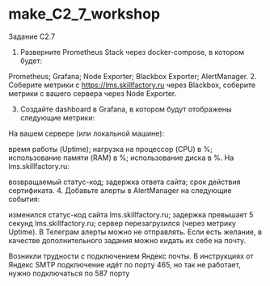 # make_C2_7_workshop
Задание C2.7
1. Разверните Prometheus Stack через docker-compose, в котором будет:

Prometheus;
Grafana;
Node Exporter;
Blackbox Exporter;
AlertManager.
2. Соберите метрики с https://lms.skillfactory.ru через Blackbox, соберите метрики с вашего сервера через Node Exporter.

3. Создайте dashboard в Grafana, в котором будут отображены следующие метрики:

На вашем сервере (или локальной машине):

время работы (Uptime);
нагрузка на процессор (CPU) в %;
использование памяти (RAM) в %;
использование диска в %.
На lms.skillfactory.ru:

возвращаемый статус-код;
задержка ответа сайта;
срок действия сертификата.
4. Добавьте алерты в AlertManager на следующие события:

изменился статус-код сайта lms.skillfactory.ru;
задержка превышает 5 секунд lms.skillfactory.ru;
сервер перезагрузился (через метрику Uptime).
В Телеграм алерты можно не отправлять. Если есть желание, в качестве дополнительного задания можно кидать их себе на почту.

Возникли трудности с подключением Яндекс почты. 
В инструкциях от Яндекс SMTP подключение идёт по порту 465, но так не работает, нужно подключаться по 587 порту
